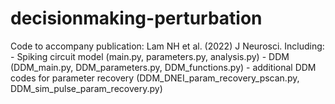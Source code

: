 # decisionmaking-perturbation

Code to accompany publication: Lam NH et al. (2022) J Neurosci. Including:
    - Spiking circuit model (main.py, parameters.py, analysis.py)
    - DDM (DDM_main.py, DDM_parameters.py, DDM_functions.py)
    - additional DDM codes for parameter recovery (DDM_DNEI_param_recovery_pscan.py, DDM_sim_pulse_param_recovery.py)
